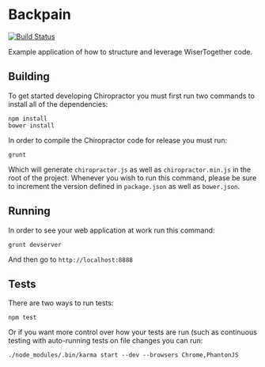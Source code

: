 Backpain
========

[![Build
Status](https://travis-ci.org/WiserTogether/backpain.png?branch=master)](https://travis-ci.org/WiserTogether/backpain)

Example application of how to structure and leverage WiserTogether code.

Building
--------

To get started developing Chiropractor you must first run two commands to
install all of the dependencies:

    npm install
    bower install

In order to compile the Chiropractor code for release you must run:

	grunt

Which will generate `chiropractor.js` as well as `chiropractor.min.js` in the
root of the project. Whenever you wish to run this command, please be sure to
increment the version defined in `package.json` as well as `bower.json`.

Running
-------

In order to see your web application at work run this command:

    grunt devserver

And then go to `http://localhost:8888`

Tests
-----

There are two ways to run tests:

	npm test

Or if you want more control over how your tests are run (such as continuous
testing with auto-running tests on file changes you can run:

	./node_modules/.bin/karma start --dev --browsers Chrome,PhantonJS
